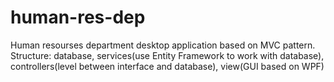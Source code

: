 # human-res-dep
Human resourses department desktop application based on MVC pattern.
Structure: database, services(use Entity Framework to work with database),
controllers(level between interface and database), view(GUI based on WPF)

